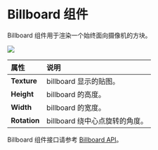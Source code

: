 # Billboard 组件

Billboard 组件用于渲染一个始终面向摄像机的方块。

![](particle-system/billboard.png)

| 属性 | 说明 |
| :--- | :--- |
| **Texture**  | billboard 显示的贴图。
| **Height**   | billboard 的高度。
| **Width**    | billboard 的宽度。
| **Rotation** | billboard 绕中心点旋转的角度。

Billboard 组件接口请参考 [Billboard API](https://docs.cocos.com/creator/3.4/api/zh/#/docs/3.4/zh/particle/Class/Billboard)。
